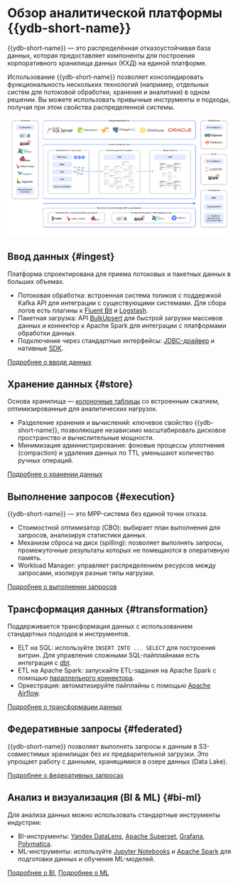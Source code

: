 # Обзор аналитической платформы {{ydb-short-name}}

{{ydb-short-name}} — это распределённая отказоустойчивая база данных, которая предоставляет компоненты для построения корпоративного хранилища данных (КХД) на единой платформе.

Использование {{ydb-short-name}} позволяет консолидировать функциональность нескольких технологий (например, отдельных систем для потоковой обработки, хранения и аналитики) в одном решении. Вы можете использовать привычные инструменты и подходы, получая при этом свойства распределенной системы.

![](_includes/olap_whole.png)

## Ввод данных {#ingest}

Платформа спроектирована для приема потоковых и пакетных данных в больших объемах.

- Потоковая обработка: встроенная система топиков с поддержкой Kafka API для интеграции с существующими системами. Для сбора логов есть плагины к [Fluent Bit](../integrations/ingestion/fluent-bit.md) и [Logstash](../integrations/ingestion/logstash.md).
- Пакетная загрузка: API [BulkUpsert](../recipes/ydb-sdk/bulk-upsert.md) для быстрой загрузки массивов данных и коннектор к Apache Spark для интеграции с платформами обработки данных.
- Подключение через стандартные интерфейсы: [JDBC-драйвер](../reference/languages-and-apis/jdbc-driver/index.md) и нативные [SDK](../recipes/ydb-sdk/index.md).

[Подробнее о вводе данных](dwh/ingest.md)

## Хранение данных {#store}

Основа хранилища — [колоночные таблицы](../concepts/datamodel/table.md#column-oriented-tables) со встроенным сжатием, оптимизированные для аналитических нагрузок.

- Разделение хранения и вычислений: ключевое свойство {{ydb-short-name}}, позволяющее независимо масштабировать дисковое пространство и вычислительные мощности.
- Минимизация администрирования: фоновые процессы уплотнения (compaction) и удаления данных по TTL уменьшают количество ручных операций.

[Подробнее о хранении данных](dwh/store.md)

## Выполнение запросов {#execution}

{{ydb-short-name}} — это MPP-система без единой точки отказа.

- Стоимостной оптимизатор (CBO): выбирает план выполнения для запросов, анализируя статистики данных.
- Механизм сброса на диск (spilling): позволяет выполнять запросы, промежуточные результаты которых не помещаются в оперативную память.
- Workload Manager: управляет распределением ресурсов между запросами, изолируя разные типы нагрузки.

[Подробнее о выполнении запросов](dwh/execution.md)

## Трансформация данных {#transformation}

Поддерживается трансформация данных с использованием стандартных подходов и инструментов.

- ELT на SQL: используйте `INSERT INTO ... SELECT` для построения витрин. Для управления сложными SQL-пайплайнами есть интеграция с [dbt](../integrations/migration/dbt.md).
- ETL на Apache Spark: запускайте ETL-задания на Apache Spark с помощью [параллельного коннектора](../integrations/ingestion/spark.md).
- Оркестрация: автоматизируйте пайплайны с помощью [Apache Airflow](../integrations/orchestration/airflow.md).

[Подробнее о трансформации данных](dwh/etl.md)

## Федеративные запросы {#federated}

{{ydb-short-name}} позволяет выполнять запросы к данным в S3-совместимых хранилищах без их предварительной загрузки. Это упрощает работу с данными, хранящимися в озере данных (Data Lake).

[Подробнее о федеративных запросах](dwh/federated.md)

## Анализ и визуализация (BI & ML) {#bi-ml}

Для анализа данных можно использовать стандартные инструменты индустрии:

- BI-инструменты: [Yandex DataLens](../integrations/visualization/datalens.md), [Apache Superset](../integrations/visualization/superset.md), [Grafana](../integrations/visualization/grafana.md), [Polymatica](https://wiki.polymatica.ru/display/PDTNUG1343/YDB+Server).
- ML-инструменты: используйте [Jupyter Notebooks](../integrations/gui/jupyter.md) и [Apache Spark](../integrations/ingestion/spark.md) для подготовки данных и обучения ML-моделей.

[Подробнее о BI](dwh/bi.md), [Подробнее о ML](dwh/ml.md)
